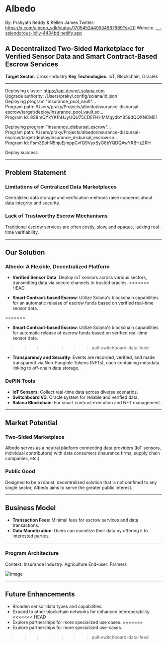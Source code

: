 # Albedo
By: Prakyath Reddy & Kellen James
Twitter: https://x.com/albedo_sdk/status/1705452449534967969?s=20
Website: […-splendorous-lolly-4434bd.netlify.app](https://650f3566e678fa5c1fa8b6fb--splendorous-lolly-4434bd.netlify.app/)

## A Decentralized Two-Sided Marketplace for Verified Sensor Data and Smart Contract-Based Escrow Services

**Target Sector**: Cross-Industry
**Key Technologies**: IoT, Blockchain, Oracles

---

Deploying cluster: https://api.devnet.solana.com  
Upgrade authority: /Users/praky/.config/solana/id.json  
Deploying program "insurance_pool_vault"...  
Program path: /Users/praky/Projects/albedo/insurance-disbursal-escrow/target/deploy/insurance_pool_vault.so...  
Program Id: 8S8mQYkYKfhHJyUQU75CDEFHHMMqydbY859dQQXNCME1  
  
Deploying program "insurance_disbursal_escrow"...  
Program path: /Users/praky/Projects/albedo/insurance-disbursal-escrow/target/deploy/insurance_disbursal_escrow.so...  
Program Id: Fsm3SohN5njuEjmppCvfQ9VyxSyG8bYQDQAwYRBHz2RH  
  
Deploy success  
  
---

## Problem Statement
### Limitations of Centralized Data Marketplaces
Centralized data storage and verification methods raise concerns about data integrity and security.

### Lack of Trustworthy Escrow Mechanisms
Traditional escrow services are often costly, slow, and opaque, lacking real-time verifiability.

---

## Our Solution
### Albedo: A Flexible, Decentralized Platform

- **Verified Sensor Data**: Deploy IoT sensors across various sectors, transmitting data via secure channels to trusted oracles.
<<<<<<< HEAD

- **Smart Contract-based Escrow**: Utilize Solana's blockchain capabilities for an automatic release of escrow funds based on verified real-time sensor data.

=======

- **Smart Contract-based Escrow**: Utilize Solana's blockchain capabilities for automatic release of escrow funds based on verified real-time sensor data.

>>>>>>> pull-switchboard-data-feed
- **Transparency and Security**: Events are recorded, verified, and made transparent via Non-Fungible Tokens (NFTs), each containing metadata linking to off-chain data storage.

### DePIN Tools

- **IoT Sensors**: Collect real-time data across diverse scenarios.
- **Switchboard V3**: Oracle system for reliable and verified data.
- **Solana Blockchain**: For smart contract execution and NFT management.

---

## Market Potential
### Two-Sided Marketplace
Albedo serves as a neutral platform connecting data providers (IoT sensors, individual contributors) with data consumers (insurance firms, supply chain companies, etc.)

### Public Good
Designed to be a robust, decentralized solution that is not confined to any single sector, Albedo aims to serve the greater public interest.

---

## Business Model

- **Transaction Fees**: Minimal fees for escrow services and data transactions.
- **Data Monetization**: Users can monetize their data by offering it to interested parties.

---

### Program Architecture
Context: Insurance
Industry: Agriculture
End-user: Farmers

![image](https://github.com/Web3-Builders-Alliance/Albedo/assets/40018628/93ced263-d72d-4690-80a9-13946f5eaa50)

---

## Future Enhancements

- Broaden sensor data types and capabilities.
- Expand to other blockchain networks for enhanced interoperability.
<<<<<<< HEAD
- Explore partnerships for more specialized use cases.
=======
- Explore partnerships for more specialized use-cases.
>>>>>>> pull-switchboard-data-feed
